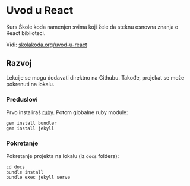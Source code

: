 # Uvod u React

Kurs Škole koda namenjen svima koji žele da steknu osnovna znanja o React biblioteci.

Vidi: [skolakoda.org/uvod-u-react](https://skolakoda.org/uvod-u-react/)

## Razvoj

Lekcije se mogu dodavati direktno na Githubu. Takođe, projekat se može pokrenuti na lokalu.

### Preduslovi

Prvo instaliraš [ruby](https://rubyinstaller.org/downloads/). Potom globalne ruby module:

```
gem install bundler
gem install jekyll
```

### Pokretanje

Pokretanje projekta na lokalu (iz `docs` foldera):

```
cd docs
bundle install
bundle exec jekyll serve
```
